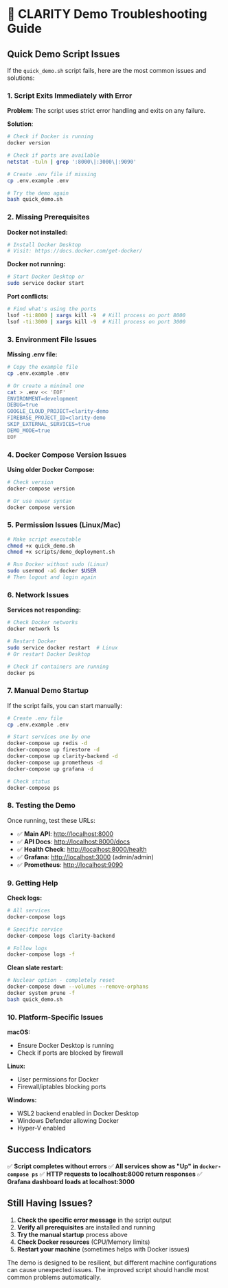 # 🚀 CLARITY Demo Troubleshooting Guide

## Quick Demo Script Issues

If the `quick_demo.sh` script fails, here are the most common issues and solutions:

### 1. Script Exits Immediately with Error

**Problem**: The script uses strict error handling and exits on any failure.

**Solution**:

```bash
# Check if Docker is running
docker version

# Check if ports are available
netstat -tuln | grep ':8000\|:3000\|:9090'

# Create .env file if missing
cp .env.example .env

# Try the demo again
bash quick_demo.sh
```

### 2. Missing Prerequisites

**Docker not installed:**

```bash
# Install Docker Desktop
# Visit: https://docs.docker.com/get-docker/
```

**Docker not running:**

```bash
# Start Docker Desktop or
sudo service docker start
```

**Port conflicts:**

```bash
# Find what's using the ports
lsof -ti:8000 | xargs kill -9  # Kill process on port 8000
lsof -ti:3000 | xargs kill -9  # Kill process on port 3000
```

### 3. Environment File Issues

**Missing .env file:**

```bash
# Copy the example file
cp .env.example .env

# Or create a minimal one
cat > .env << 'EOF'
ENVIRONMENT=development
DEBUG=true
GOOGLE_CLOUD_PROJECT=clarity-demo
FIREBASE_PROJECT_ID=clarity-demo
SKIP_EXTERNAL_SERVICES=true
DEMO_MODE=true
EOF
```

### 4. Docker Compose Version Issues

**Using older Docker Compose:**

```bash
# Check version
docker-compose version

# Or use newer syntax
docker compose version
```

### 5. Permission Issues (Linux/Mac)

```bash
# Make script executable
chmod +x quick_demo.sh
chmod +x scripts/demo_deployment.sh

# Run Docker without sudo (Linux)
sudo usermod -aG docker $USER
# Then logout and login again
```

### 6. Network Issues

**Services not responding:**

```bash
# Check Docker networks
docker network ls

# Restart Docker
sudo service docker restart  # Linux
# Or restart Docker Desktop

# Check if containers are running
docker ps
```

### 7. Manual Demo Startup

If the script fails, you can start manually:

```bash
# Create .env file
cp .env.example .env

# Start services one by one
docker-compose up redis -d
docker-compose up firestore -d
docker-compose up clarity-backend -d
docker-compose up prometheus -d
docker-compose up grafana -d

# Check status
docker-compose ps
```

### 8. Testing the Demo

Once running, test these URLs:

- ✅ **Main API**: <http://localhost:8000>
- ✅ **API Docs**: <http://localhost:8000/docs>
- ✅ **Health Check**: <http://localhost:8000/health>
- ✅ **Grafana**: <http://localhost:3000> (admin/admin)
- ✅ **Prometheus**: <http://localhost:9090>

### 9. Getting Help

**Check logs:**

```bash
# All services
docker-compose logs

# Specific service
docker-compose logs clarity-backend

# Follow logs
docker-compose logs -f
```

**Clean slate restart:**

```bash
# Nuclear option - completely reset
docker-compose down --volumes --remove-orphans
docker system prune -f
bash quick_demo.sh
```

### 10. Platform-Specific Issues

**macOS:**

- Ensure Docker Desktop is running
- Check if ports are blocked by firewall

**Linux:**

- User permissions for Docker
- Firewall/iptables blocking ports

**Windows:**

- WSL2 backend enabled in Docker Desktop
- Windows Defender allowing Docker
- Hyper-V enabled

## Success Indicators

✅ **Script completes without errors**
✅ **All services show as "Up" in `docker-compose ps`**
✅ **HTTP requests to localhost:8000 return responses**
✅ **Grafana dashboard loads at localhost:3000**

## Still Having Issues?

1. **Check the specific error message** in the script output
2. **Verify all prerequisites** are installed and running
3. **Try the manual startup** process above
4. **Check Docker resources** (CPU/Memory limits)
5. **Restart your machine** (sometimes helps with Docker issues)

The demo is designed to be resilient, but different machine configurations can cause unexpected issues. The improved script should handle most common problems automatically.
